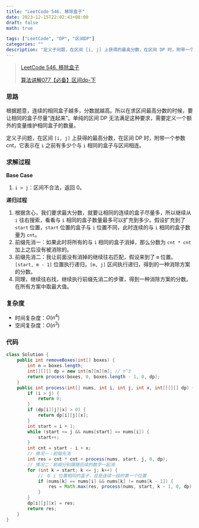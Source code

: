 ```yaml
---
title: "LeetCode 546. 移除盒子"
date: 2023-12-15T22:02:43+08:00
draft: false
math: true

tags: ["LeetCode", "DP", "区间DP"]
categories: ""
description: "定义子问题，在区间 [i, j] 上获得的最高分数，在区间 DP 时，附带一个参数 cnt，它表示在 i 之前有多少个与 i 相同的盒子与区间相连。"
---
```


> [LeetCode 546. 移除盒子](https://leetcode.cn/problems/remove-boxes/)
>
> [算法讲解077【必备】区间dp-下](https://www.bilibili.com/video/BV1du4y1L7gy/)

### 思路

根据题意，连续的相同盒子越多，分数就越高。所以在求区间最高分数的时候，要让相同的盒子尽量“连起来”。单纯的区间 DP 无法满足这种要求，需要定义一个额外的变量维护相同盒子的数量。

定义子问题，在区间 `[i, j]` 上获得的最高分数，在区间 DP 时，附带一个参数 cnt，它表示在 `i` 之前有多少个与 `i` 相同的盒子与区间相连。

### 求解过程

**Base Case**

1. `i > j`：区间不合法，返回 0。

**递归过程**

1. 根据贪心，我们要求最大分数，就要让相同的连续的盒子尽量多，所以继续从 `i` 往右搜索，看看与 `i` 相同的盒子数量最多可以扩充到多少。假设扩充到了 `start` 位置，`start` 位置的盒子与 `i` 位置不同，此时连续的与 `i` 相同的盒子数量为 `cnt`。
2. 前缀先消一：如果此时将所有的与 `i` 相同的盒子消掉，那么分数为 `cnt * cnt` 加上之后没有被消除的。
3. 前缀先消二：我让前面没有消掉的继续往右匹配，假设来到了 `m` 位置。`[start, m - 1]` 位置执行递归，`[m, j]` 区间执行递归，得到的一种消除方案的分数。
4. 同理，继续往右找，继续执行前缀先消二的步骤，得到一种消除方案的分数。在所有方案中取最大值。

### 复杂度

- 时间复杂度：$O(n^4)$
- 空间复杂度：$O(n^3)$

### 代码

```java
class Solution {
    public int removeBoxes(int[] boxes) {
        int n = boxes.length;
        int[][][] dp = new int[n][n][n]; // n^3
        return process(boxes, 0, boxes.length - 1, 0, dp);
    }
    public int process(int[] nums, int i, int j, int x, int[][][] dp) {
        if (i > j) {
            return 0;
        }
        if (dp[i][j][x] > 0) {
            return dp[i][j][x];
        }
        int start = i + 1;
        while (start <= j && nums[start] == nums[i]) {
            start++;
        }
        int cnt = start - i + x;
        // 情况一：前缀先消
        int res = cnt * cnt + process(nums, start, j, 0, dp);
        // 情况二：前缀分别跟随后续的数字一起消
        for (int k = start; k <= j; k++) {
            // 与 i 位置相同的盒子，且是连续一段的第一个位置
            if (nums[k] == nums[i] && nums[k] != nums[k - 1]) {
                res = Math.max(res, process(nums, start, k - 1, 0, dp) + process(nums, k, j, cnt, dp));
            }
        }
        dp[i][j][x] = res;
        return res;
    }
}
```